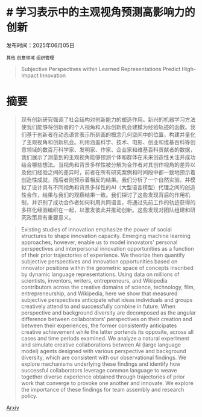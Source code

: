 # # 学习表示中的主观视角预测高影响力的创新

发布时间：2025年06月05日

`其他` `创意领域` `组织管理`

> Subjective Perspectives within Learned Representations Predict High-Impact Innovation

# 摘要

> 现有创新研究强调了社会结构对创新能力的塑造作用。新兴的机器学习方法使我们能够将创新者的个人视角和人际创新机会建模为经验轨迹的函数。我们基于创新者在动态语言表示所刻画的概念几何空间中的位置，构建并量化了主观视角和创新机会。利用涵盖科学、技术、电影、创业和维基百科等创意领域的数百万科学家、发明家、作家、企业家和维基百科贡献者的数据，我们展示了测量到的主观视角能够预测个体和群体在未来创造性关注并成功结合哪些想法。当视角和背景多样性被分解为合作者对其创作视角的差异以及他们经验之间的差异时，前者在所有研究案例和时间段中都一致地预示着创造性成就，而后者则预示着相反的结果。我们分析了一个自然实验，并模拟了设计具有不同视角和背景多样性的AI（大型语言模型）代理之间的创造性合作，结果与我们的观察结果一致。我们探讨了这些发现背后的作用机制，并识别了成功合作者如何利用共同语言，将通过先前工作的轨迹获得的多样化经验编织在一起，以激发彼此并推动创新。这些发现对团队组建和研究政策具有重要意义。


> Existing studies of innovation emphasize the power of social structures to shape innovation capacity. Emerging machine learning approaches, however, enable us to model innovators' personal perspectives and interpersonal innovation opportunities as a function of their prior trajectories of experience. We theorize then quantify subjective perspectives and innovation opportunities based on innovator positions within the geometric space of concepts inscribed by dynamic language representations. Using data on millions of scientists, inventors, writers, entrepreneurs, and Wikipedia contributors across the creative domains of science, technology, film, entrepreneurship, and Wikipedia, here we show that measured subjective perspectives anticipate what ideas individuals and groups creatively attend to and successfully combine in future. When perspective and background diversity are decomposed as the angular difference between collaborators' perspectives on their creation and between their experiences, the former consistently anticipates creative achievement while the latter portends its opposite, across all cases and time periods examined. We analyze a natural experiment and simulate creative collaborations between AI (large language model) agents designed with various perspective and background diversity, which are consistent with our observational findings. We explore mechanisms underlying these findings and identify how successful collaborators leverage common language to weave together diverse experience obtained through trajectories of prior work that converge to provoke one another and innovate. We explore the importance of these findings for team assembly and research policy.

[Arxiv](https://arxiv.org/abs/2506.04616)